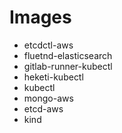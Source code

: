 # Images

- etcdctl-aws
- fluetnd-elasticsearch
- gitlab-runner-kubectl
- heketi-kubectl
- kubectl
- mongo-aws
- etcd-aws
- kind
